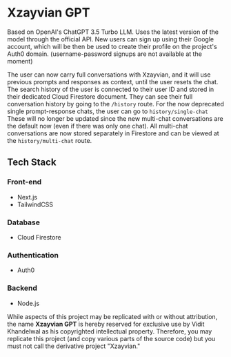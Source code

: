 # Xzayvian GPT

Based on OpenAI's ChatGPT 3.5 Turbo LLM. Uses the latest version of the model through the official API. New users can sign up using their Google account, which will be then be used to create their profile on the project's Auth0 domain. (username-password signups are not available at the moment)

The user can now carry full conversations with Xzayvian, and it will use previous prompts and responses as context, until the user resets the chat. The search history of the user is connected to their user ID and stored in their dedicated Cloud Firestore document. They can see their full conversation history by going to the ```/history``` route. For the now deprecated single prompt-response chats, the user can go to ```history/single-chat``` These will no longer be updated since the new multi-chat conversations are the default now (even if there was only one chat). All multi-chat conversations are now stored separately in Firestore and can be viewed at the ```history/multi-chat``` route. 

## Tech Stack

### Front-end

* Next.js
* TailwindCSS

### Database

* Cloud Firestore

### Authentication

* Auth0

### Backend

* Node.js

While aspects of this project may be replicated with or without attribution, the name **Xzayvian GPT** is hereby reserved for exclusive use by Vidit Khandelwal as his copyrighted intellectual property. Therefore, you may replicate this project (and copy various parts of the source code) but you must not call the derivative project "Xzayvian."
